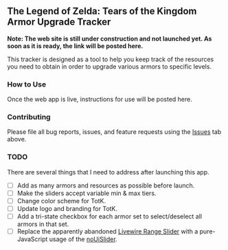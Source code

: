 ## The Legend of Zelda: Tears of the Kingdom Armor Upgrade Tracker

**Note: The web site is still under construction and not launched yet. As soon as it is ready, the link will be posted here.**

This tracker is designed as a tool to help you keep track of the resources you need to obtain in order to upgrade various armors to specific levels.

### How to Use

Once the web app is live, instructions for use will be posted here.

[comment]: # (Simply make sure the armor you wish to track is checked, then adjust the slider below the name of the armor to specify which levels you are looking to upgrade it to. The resources and the quantity you will need for the upgrades are shown in the sidebar on the left. By default, all levels of all armors are tracked.)

### Contributing

Please file all bug reports, issues, and feature requests using the [Issues](https://github.com/SturmB/totk-armor-upgrade-tracker/issues) tab above.

### TODO

There are several things that I need to address after launching this app.

- [ ] Add as many armors and resources as possible before launch.
- [ ] Make the sliders accept variable min & max tiers.
- [ ] Change color scheme for TotK.
- [ ] Update logo and branding for TotK.
- [ ] Add a tri-state checkbox for each armor set to select/deselect all armors in that set.
- [ ] Replace the apparently abandoned [Livewire Range Slider](https://github.com/jantinnerezo/livewire-range-slider) with a pure-JavaScript usage of the [noUiSlider](https://refreshless.com/nouislider/).
